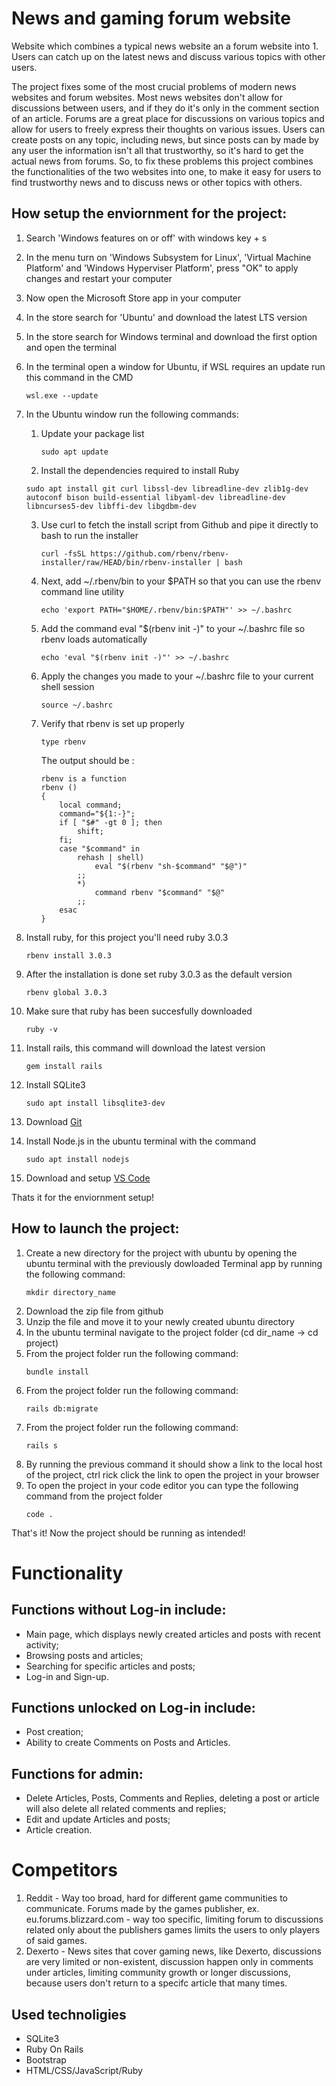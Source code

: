 
# News and gaming forum website

Website which combines a typical news website an a forum website into 1. Users can catch up on the latest news and discuss various topics with other users.

The project fixes some of the most crucial problems of modern news websites and forum websites. Most news websites don't allow for discussions between users, and if they do it's only in the comment section of an article. 
Forums are a great place for discussions on various topics and allow for users to freely express their thoughts on various issues. Users can create posts on any topic, including news, but since posts can by made by any user the information isn't all that trustworthy, so it's hard to get the actual news from forums.
So, to fix these problems this project combines the functionalities of the two websites into one, to make it easy for users to find trustworthy news and to discuss news or other topics with others.
  

How setup the enviornment for the project:
-
1. Search 'Windows features on or off' with windows key + s
2. In the menu turn on 'Windows Subsystem for Linux', 'Virtual Machine Platform' and 'Windows Hyperviser Platform', press "OK" to apply changes and restart your computer
3. Now open the Microsoft Store app in your computer
4. In the store search for 'Ubuntu' and download the latest LTS version
5. In the store search for Windows terminal and download the first option and open the terminal
6. In the terminal open a window for Ubuntu, if WSL requires an update run this command in the CMD
    ```
    wsl.exe --update
    ```
7. In the Ubuntu window run the following commands:
   1. Update your package list
      ```
      sudo apt update
      ```
   2. Install the dependencies required to install Ruby
   ```
   sudo apt install git curl libssl-dev libreadline-dev zlib1g-dev autoconf bison build-essential libyaml-dev libreadline-dev libncurses5-dev libffi-dev libgdbm-dev
   ```
   3. Use curl to fetch the install script from Github and pipe it directly to bash to run the installer
      ```
      curl -fsSL https://github.com/rbenv/rbenv-installer/raw/HEAD/bin/rbenv-installer | bash
      ```
   5. Next, add ~/.rbenv/bin to your $PATH so that you can use the rbenv command line utility
      ```
      echo 'export PATH="$HOME/.rbenv/bin:$PATH"' >> ~/.bashrc
      ```
   7. Add the command eval "$(rbenv init -)" to your ~/.bashrc file so rbenv loads automatically
      ```
      echo 'eval "$(rbenv init -)"' >> ~/.bashrc
      ```
   9. Apply the changes you made to your ~/.bashrc file to your current shell session
       ```
       source ~/.bashrc
      ```
   11. Verify that rbenv is set up properly
       ```
       type rbenv
       ```
       The output should be :
       ```
       rbenv is a function
       rbenv ()
       {
           local command;
           command="${1:-}";
           if [ "$#" -gt 0 ]; then
               shift;
           fi;
           case "$command" in
               rehash | shell)
                   eval "$(rbenv "sh-$command" "$@")"
               ;;
               *)
                   command rbenv "$command" "$@"
               ;;
           esac
       }
        ```

8. Install ruby, for this project you'll need ruby 3.0.3
    ```
   rbenv install 3.0.3
   ```
9. After the installation is done set ruby 3.0.3 as the default version
    ```
    rbenv global 3.0.3
    ```


10. Make sure that ruby has been succesfully downloaded
    ```
    ruby -v 
    ```
11. Install rails, this command will download the latest version
    ```
    gem install rails
    ```
12. Install SQLite3
    ```
    sudo apt install libsqlite3-dev
    ```

13. Download [Git](https://gitforwindows.org)
14. Install Node.js in the ubuntu terminal with the command
    ```
    sudo apt install nodejs
    ```
15. Download and setup [VS Code](https://code.visualstudio.com)

Thats it for the enviornment setup!

How to launch the project:
-
1. Create a new directory for the project with ubuntu by opening the ubuntu terminal with the previously dowloaded Terminal app by running the following command:
   ```
   mkdir directory_name
   ```
2. Download the zip file from github
3. Unzip the file and move it to your newly created ubuntu directory
4. In the ubuntu terminal navigate to the project folder (cd dir_name -> cd project)
5.  From the project folder run the following command:
    ```
    bundle install
    ```
6. From the project folder run the following command:
    ```
    rails db:migrate
    ```
7. From the project folder run the following command: 
    ```
    rails s
    ```
8. By running the previous command it should show a link to the local host of the project, ctrl rick click the link to open the project in your browser
9. To open the project in your code editor you can type the following command from the project folder
    ```
    code .
    ```
That's it! Now the project should be running as intended!

  
# Functionality 
Functions without Log-in include:
- 
- Main page, which displays newly created articles and posts with recent activity;
- Browsing posts and articles;
- Searching for specific articles and posts;
- Log-in and Sign-up.
  
Functions unlocked on Log-in include:
- 
   - Post creation;
   - Ability to create Comments on Posts and Articles.
  
Functions for admin:
-
  - Delete Articles, Posts, Comments and Replies, deleting a post or article will also delete all related comments and replies;
  - Edit and update Articles and posts;
  - Article creation.

# Competitors 
1. Reddit - 
Way too broad, hard for different game communities to communicate.
Forums made by the games publisher, ex. eu.forums.blizzard.com - way too specific, limiting forum to discussions related only about the publishers games limits the users to only players of said games.
2. Dexerto -
News sites that cover gaming news, like Dexerto, discussions are very limited or non-existent, discussion happen only in comments under articles, limiting community growth or longer discussions, because users don't return to a specifc article that many times.


## Used technoligies

- SQLite3
- Ruby On Rails
- Bootstrap
- HTML/CSS/JavaScript/Ruby



